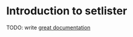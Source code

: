# Introduction to setlister

TODO: write [great documentation](http://jacobian.org/writing/what-to-write/)
